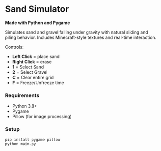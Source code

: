 # Sand Simulator

**Made with Python and Pygame**

Simulates sand and gravel falling under gravity with natural sliding and piling behavior. Includes Minecraft-style textures and real-time interaction.

Controls:
- **Left Click** = place sand
- **Right Click** = erase
- **1** = Select Sand
- **2** = Select Gravel
- **C** = Clear entire grid
- **F** = Freeze/Unfreeze time

### Requirements

- Python 3.8+
- Pygame
- Pillow (for image processing)

### Setup

```bash
pip install pygame pillow
python main.py
